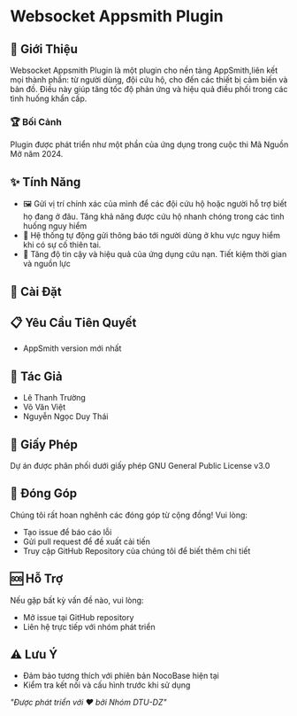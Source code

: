 # Websocket Appsmith Plugin

## 🌟 Giới Thiệu
Websocket Appsmith Plugin là một plugin cho nền tảng AppSmith,liên kết mọi thành phần: từ người dùng, đội cứu hộ, cho đến các thiết bị cảm biến và bản đồ. Điều này giúp tăng tốc độ phản ứng và hiệu quả điều phối trong các tình huống khẩn cấp.
### 🏆 Bối Cảnh
Plugin được phát triển như một phần của ứng dụng trong cuộc thi Mã Nguồn Mở năm 2024.

## ✨ Tính Năng
- 🖼️ Gửi vị trí chính xác của mình để các đội cứu hộ hoặc người hỗ trợ biết họ đang ở đâu. Tăng khả năng được cứu hộ nhanh chóng trong các tình huống nguy hiểm
- 🔀 Hệ thống tự động gửi thông báo tới người dùng ở khu vực nguy hiểm khi có sự cố thiên tai.
- 🔧 Tăng độ tin cậy và hiệu quả của ứng dụng cứu nạn.  Tiết kiệm thời gian và nguồn lực
## 🚀 Cài Đặt



## 📋 Yêu Cầu Tiên Quyết
- AppSmith version mới nhất
## 👥 Tác Giả
- Lê Thanh Trường
- Võ Văn Việt
- Nguyễn Ngọc Duy Thái
## 📄 Giấy Phép
Dự án được phân phối dưới giấy phép GNU General Public License v3.0
## 🤝 Đóng Góp
Chúng tôi rất hoan nghênh các đóng góp từ cộng đồng! Vui lòng:

- Tạo issue để báo cáo lỗi
- Gửi pull request để đề xuất cải tiến
- Truy cập GitHub Repository của chúng tôi để biết thêm chi tiết

## 🆘 Hỗ Trợ
Nếu gặp bất kỳ vấn đề nào, vui lòng:

- Mở issue tại GitHub repository
- Liên hệ trực tiếp với nhóm phát triển
## ⚠️ Lưu Ý
- Đảm bảo tương thích với phiên bản NocoBase hiện tại
- Kiểm tra kết nối và cấu hình trước khi sử dụng



*"Được phát triển với ❤️ bởi Nhóm DTU-DZ"*
